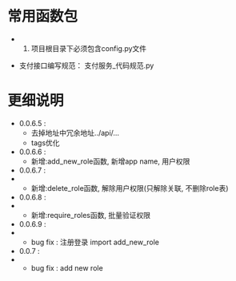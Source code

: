 # 常用函数包

-
    1. 项目根目录下必须包含config.py文件

- 支付接口编写规范：
  支付服务_代码规范.py

# 更细说明

- 0.0.6.5 : 
  - 去掉地址中冗余地址../api/...
  - tags优化
- 0.0.6.6 :
  - 新增:add_new_role函数, 新增app name, 用户权限
- 0.0.6.7 : 
- - 新增:delete_role函数, 解除用户权限(只解除关联, 不删除role表)
- 0.0.6.8 : 
- - 新增:require_roles函数, 批量验证权限
- 0.0.6.9 : 
- - bug fix : 注册登录 import add_new_role
- 0.0.7 : 
- - bug fix : add new role
